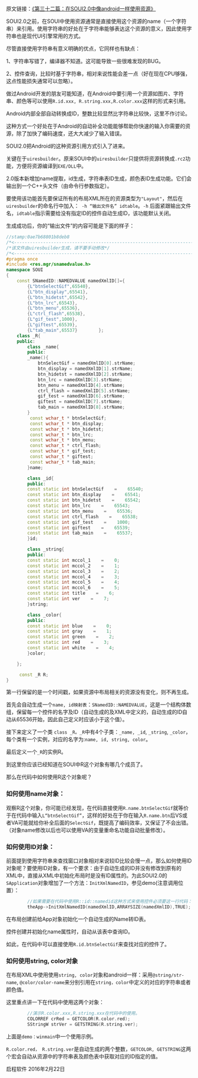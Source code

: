原文链接：[《第三十二篇：在SOUI2.0中像android一样使用资源》](http://www.cnblogs.com/setoutsoft/p/5207451.html)

SOUI2.0之前，在SOUI中使用资源通常是直接使用这个资源的name（一个字符串）来引用。使用字符串的好处在于字符串能够表达这个资源的意义，因此使用字符串也是现代UI引擎常用的方式。

尽管直接使用字符串有意义明确的优点，它同样也有缺点：

1、字符串写错了，编译器不知道。这可能导致一些很难发现的BUG。

2、控件查询，比较时基于字符串，相对来说性能会差一点（好在现在CPU够强，这点性能损失通常可以忽略）。

做过Android开发的朋友可能知道，在Android中要引用一个资源如图片、字符串、颜色等可以使用`R.id.xxx, R.string.xxx,R.color.xxx`这样的形式来引用。

Android内部全部自动转换成ID，整数比较显然比字符串比较快，这里不作讨论。

这种方式一个好处在于Android的自动补全功能能够帮助你快速的输入你需要的资源，除了加快了编码速度，还大大减少了输入错误。

SOUI2.0把Android的这种资源引用方式引入了进来。

关键在于`uiresbuilder`。原来SOUI中的`uiresbuilder`只提供将资源转换成`.rc2`功能，方便将资源编译到`EXE/DLL`中。

2.0版本新增加name提取，id生成，字符串表ID生成，颜色表ID生成功能。它们会输出到一个C++头文件（由命令行参数指定）。

要使用该功能首先要保证所有的布局XML所在的资源类型为`"Layout"`，然后在`uiresbuilder`的命名行中加入：` -h “输出文件名” idtable`。`-h` 后面紧跟输出文件名，`idtable`指示需要给没有指定ID的控件自动生成ID，该功能默认关闭。

生成成功后，你的“输出文件”的内容可能是下面的样子：

```c++
//stamp:0ae7b68801b8deb8
/*<------------------------------------------------------------------------------------------------->*/
/*该文件由uiresbuilder生成，请不要手动修改*/
/*<------------------------------------------------------------------------------------------------->*/
#pragma once
#include <res.mgr/snamedvalue.h>
namespace SOUI
{
    const SNamedID::NAMEDVALUE namedXmlID[]={
        {L"btnSelectGif",65540},
        {L"btn_display",65541},
        {L"btn_hidetst",65542},
        {L"btn_lrc",65543},
        {L"btn_menu",65536},
        {L"ctrl_flash",65538},
        {L"gif_test",1000},
        {L"giftest",65539},
        {L"tab_main",65537}        };
    class _R{
    public:
        class _name{
        public:
        _name(){
            btnSelectGif = namedXmlID[0].strName;
            btn_display = namedXmlID[1].strName;
            btn_hidetst = namedXmlID[2].strName;
            btn_lrc = namedXmlID[3].strName;
            btn_menu = namedXmlID[4].strName;
            ctrl_flash = namedXmlID[5].strName;
            gif_test = namedXmlID[6].strName;
            giftest = namedXmlID[7].strName;
            tab_main = namedXmlID[8].strName;
        }
         const wchar_t * btnSelectGif;
         const wchar_t * btn_display;
         const wchar_t * btn_hidetst;
         const wchar_t * btn_lrc;
         const wchar_t * btn_menu;
         const wchar_t * ctrl_flash;
         const wchar_t * gif_test;
         const wchar_t * giftest;
         const wchar_t * tab_main;
        }name;

        class _id{
        public:
        const static int btnSelectGif    =    65540;
        const static int btn_display    =    65541;
        const static int btn_hidetst    =    65542;
        const static int btn_lrc    =    65543;
        const static int btn_menu    =    65536;
        const static int ctrl_flash    =    65538;
        const static int gif_test    =    1000;
        const static int giftest    =    65539;
        const static int tab_main    =    65537;
        }id;

        class _string{
        public:
        const static int mccol_1    =    0;
        const static int mccol_2    =    1;
        const static int mccol_3    =    2;
        const static int mccol_4    =    3;
        const static int mccol_5    =    4;
        const static int mccol_6    =    5;
        const static int title    =    6;
        const static int ver    =    7;
        }string;

        class _color{
        public:
        const static int blue    =    0;
        const static int gray    =    1;
        const static int green    =    2;
        const static int red    =    3;
        const static int white    =    4;
        }color;

    };

     const _R R;
}
```

第一行保留的是一个时间戳，如果资源中布局相关的资源没有变化，则不再生成。

首先会自动生成一个`name, id映射表`：`SNamedID::NAMEDVALUE`，这是一个结构体数组，保留每一个控件的名字及ID（自动生成的及XML中定义的，自动生成的ID自动从65536开始，因此自己定义时应该小于这个值）。

接下来定义了一个类 `class _R。_R`中有4个子类：`_name, _id`, `_string`, `_color`，每个类有一个实例，对应的名字为:`name, id, string, color`。

最后定义一个`_R`的实例R。

到这里你应该已经知道在SOUI中R这个对象有哪几个成员了。

那么在代码中如何使用R这个对象呢？

### 如何使用name对象：
观察R这个对象，你可能已经发现，在代码直接使用`R.name.btnSelectGif`就等价于在代码中输入`L“btnSelectGif”`，这样的好处在于你在输入`R.name.btn`后VS或者VA可能就给你补全后面的`SelectGif`，既提高了编码效率，又保证了不会出错。（对象name修改以后也可以使用VA的变量重命名功能自动批量修改）。

### 如何使用ID对象：
前面提到使用字符串来查找窗口对象相对来说较ID比较会慢一点，那么如何使用ID对象呢？要使用ID对象，有一个要求：由于自动生成的ID并没有修改到原有的XML中，直接从XML中初始化布局时是没有ID属性的。为此SOUI2.0的`SApplication`对象增加了一个方法：`InitXmlNamedID`，参见demo(注意调用位置）：

```c++
        //如果需要在代码中使用R::id::namedid这种方式来使用控件必须要这一行代码：2016年2月2日，R::id::namedXmlID是由uiresbuilder 增加-h .\res\resource.h idtable 这3个参数后生成的。
        theApp->InitXmlNamedID(namedXmlID,ARRAYSIZE(namedXmlID),TRUE);
```

在布局创建前给App对象初始化一个自动生成的Name转ID表。

控件创建并初始化name属性时，自动从该表中查询ID。

如此，在代码中可以直接使用`R.id.btnSelectGif`来查找对应的控件了。

### 如何使用string, color对象
在布局XML中使用使用`string, color`对象和android一样：采用`@string/str-name`, `@color/color-name`来分别引用在`string，color`中定义的对应的字符串或者颜色值。

这里重点讲一下在代码中使用这两个对象：

```c++
        //演示R.color.xxx,R.string.xxx在代码中的使用。
        COLORREF crRed = GETCOLOR(R.color.red);
        SStringW strVer = GETSTRING(R.string.ver);
```

上面是`demo：winmain`中一个使用示例。

`R.color.red， R.string.ver`是自动生成的两个整数，`GETCOLOR, GETSTRING`这两个宏会自动从资源中的字符串表及颜色表中获取对应的ID指定的值。

 

启程软件 2016年2月22日
